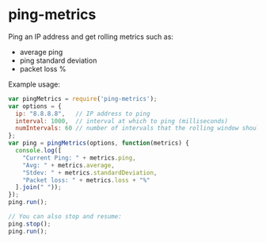 # ping-metrics

Ping an IP address and get rolling metrics such as:

- average ping
- ping standard deviation
- packet loss %

Example usage:

```javascript
var pingMetrics = require('ping-metrics');
var options = {
  ip: "8.8.8.8",   // IP address to ping
  interval: 1000,  // interval at which to ping (milliseconds)
  numIntervals: 60 // number of intervals that the rolling window should last
};
var ping = pingMetrics(options, function(metrics) {
  console.log([
    "Current Ping: " + metrics.ping,
    "Avg: " + metrics.average,
    "Stdev: " + metrics.standardDeviation,
    "Packet loss: " + metrics.loss + "%"
  ].join(" "));
});
ping.run();

// You can also stop and resume:
ping.stop();
ping.run();
```
